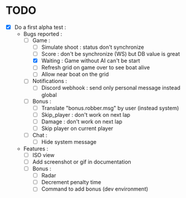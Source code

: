 TODO
====

- [x] Do a first alpha test :
  - Bugs reported :
    - [ ] Game :
      - [ ] Simulate shoot : status don't synchronize
      - [ ] Score : don't be synchronize (WS) but DB value is great
      - [X] Waiting : Game without AI can't be start
      - [ ] Refresh grid on game over to see boat alive
      - [ ] Allow near boat on the grid
    - [ ] Notifications :
      - [ ] Discord webhook : send only personal message instead global
    - [ ] Bonus :
      - [ ] Translate "bonus.robber.msg" by user (instead system)
      - [ ] Skip_player : don't work on next lap
      - [ ] Damage : don't work on next lap
      - [ ] Skip player on current player
    - [ ] Chat :
      - [ ] Hide system message
  - Features :
    - [ ] ISO view
    - [ ] Add screenshot or gif in documentation
    - [ ] Bonus :
        - [ ] Radar
        - [ ] Decrement penalty time
        - [ ] Command to add bonus (dev environment)
